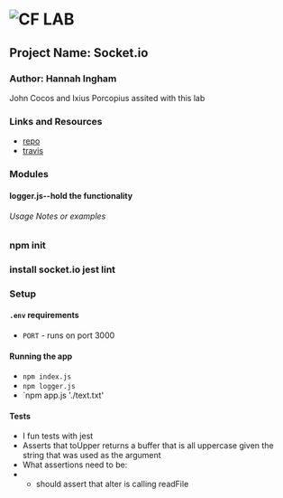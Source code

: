 ![CF](http://i.imgur.com/7v5ASc8.png) LAB
=================================================

## Project Name: Socket.io

### Author: Hannah Ingham 
John Cocos and Ixius Porcopius assited with this lab

### Links and Resources
* [repo](https://github.com/hingham/08-socket.io-hi)
* [travis](http://xyz.com)

### Modules
#### logger.js--hold the functionality

###### Usage Notes or examples
### npm init
### install socket.io jest lint 

### Setup
#### `.env` requirements
* `PORT` - runs on port 3000

#### Running the app
* `npm index.js`
* `npm logger.js`
* `npm app.js './text.txt'


#### Tests
* I fun tests with jest
* Asserts that toUpper returns a buffer that is all uppercase given the string that was used as the argument
* What assertions need to be:
* * should assert that alter is calling readFile


